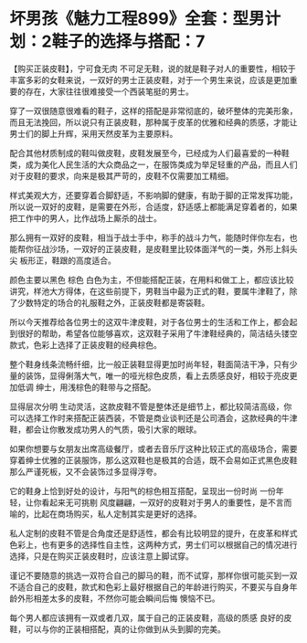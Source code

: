 # 坏男孩《魅力工程899》全套：型男计划：2鞋子的选择与搭配：7

【购买正装皮鞋】，宁可食无肉 不可足无鞋，说的就是鞋子对人的重要性，相较于丰富多彩的女鞋来说，一双好的男士正装皮鞋，对于一个男生来说，应该是更加重要的存在，大家往往很难接受一个西装笔挺的男士。

穿了一双很随意很难看的鞋子，这样的搭配是非常彻底的，破坏整体的完美形象，而且无法挽回，所以说只有正装皮鞋，那种属于皮革的优雅和经典的质感，才能让男士们的脚上升辉，采用天然皮革为主要原料。

配合其他材质制成的鞋叫做皮鞋，皮鞋发展至今，已经成为人们最喜爱的一种鞋类，成为美化人民生活的大众商品之一，在服饰类成为举足轻重的产品，而且人们对于皮鞋的要求，向来是极其严苛的，皮鞋不仅需要加工精细。

样式美观大方，还要穿着合脚舒适，不影响脚的健康，有助于脚的正常发挥功能，所以说一双好的皮鞋，是需要在外形，合适度，舒适感上都能满足穿着者的，如果把工作中的男人，比作战场上厮杀的战士。

那么拥有一双好的皮鞋，相当于战士手中，称手的战斗力气，能随时伴你左右，也能帮你征战沙场，一双好的正装皮鞋，是皮鞋里比较体面洋气的一类，外形上斜头尖 板形正，鞋跟的高度适合。

颜色主要以黑色 棕色 白色为主，不但能搭配正装，在用料和做工上，都应该比较讲究，样池大方得体，在这些前提下，男鞋当中最为正式的鞋，要属牛津鞋了，除了少数特定的场合的礼服鞋之外，正装皮鞋都是寄袋鞋。

所以今天推荐给各位男士的这双牛津皮鞋，对于各位男士的生活和工作上，都会起到很好的帮助，希望各位能够喜欢，这双鞋子采用了牛津鞋经典的，简洁结头镂空款式，色彩上选择了正装皮鞋的经典棕色。

整个鞋身线条流畅纤细，比一般正装鞋显得更加时尚年轻，鞋面简洁干净，只有少量的装饰，显得俐落大气，唯一的哑光棕色皮质，看上去质感良好，相较于亮皮更加低调 绅士，用浅棕色的鞋带与之搭配。

显得层次分明 生动灵活，这款皮鞋不管是整体还是细节上，都比较简洁高级，你可以选择工作时来搭配正装西装，不管是商业谈判还是公司酒会，这款经典的牛津鞋，都会让你散发成功男人的气质，吸引大家的眼球。

如果你想要与女朋友出席高级餐厅，或者去音乐厅这种比较正式的高级场合，需要穿着绅士优雅的正装服饰，那么这双鞋也是极其的合适，既不会易如正式黑色皮鞋那么严谨死板，又不会装饰过多显得浮夸。

它的鞋身上恰到好处的设计，与阳气的棕色相互搭配，呈现出一份时尚 一份年轻，让你看起来无可挑剔 风度翩翩，一双好的皮鞋对于男人的重要性，是不言而喻的，比起在商场购买，私人定制其实是更好的选择。

私人定制的皮鞋不管是合角度还是舒适性，都会有比较明显的提升，在皮革和样式色彩上，也有更多的选择性自主性，这两种方式，男士们可以根据自己的情况进行选择，只是在购买正装皮鞋时，应该注意上脚试穿。

谨记不要随意的挑选一双符合自己的脚马的鞋，而不试穿，那样你很可能买到一双不适合自己的皮鞋，款式和色彩上最好根据自己的年龄进行购买，不要买与自身年龄外形相差太多的皮鞋，不然你可能会瞬间后悔 懊恼不已。

每个男人都应该拥有一双或者几双，属于自己的正装皮鞋，高级的质感 良好的皮鞋，可以与你的正装相搭配，真的让你做到从头到脚的完美。